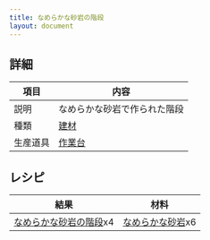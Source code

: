 ```yaml
---
title: なめらかな砂岩の階段
layout: document
---
```

## 詳細

|項目|内容|
|---|---|
|説明|なめらかな砂岩で作られた階段|
|種類|[建材](建材)|
|生産道具|[作業台](作業台)|

## レシピ

|結果|材料|
|---|---|
|[なめらかな砂岩の階段](なめらかな砂岩の階段)x4|[なめらかな砂岩](なめらかな砂岩)x6|

